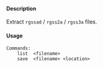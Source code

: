#### Description
Extract `rgssad` / `rgss2a` / `rgss3a` files.

#### Usage
```
Commands:
    list  <filename>
    save  <filename> <location>
```
